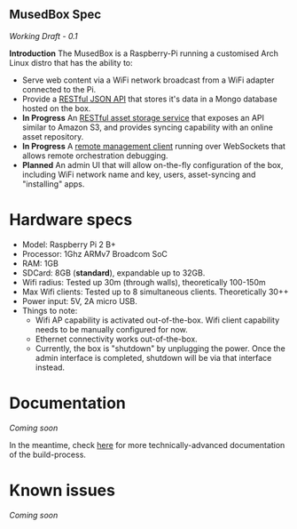 MusedBox Spec
------------

*Working Draft - 0.1*

**Introduction**
The MusedBox is a Raspberry-Pi running a customised Arch Linux distro that has the ability to:
- Serve web content via a WiFi network broadcast from a WiFi adapter connected to the Pi.
- Provide a [RESTful JSON API](https://github.com/asyrique/ourjson) that stores it's data in a Mongo database hosted on the box.
- **In Progress** An [RESTful asset storage service](https://github.com/asyrique/assetstore) that exposes an API similar to Amazon S3, and provides syncing capability with an online asset repository.
- **In Progress** A [remote management client](https://github.com/asyrique/et-ssh) running over WebSockets that allows remote orchestration debugging.
- **Planned** An admin UI that will allow on-the-fly configuration of the box, including WiFi network name and key, users, asset-syncing and "installing" apps.

# Hardware specs

* Model: Raspberry Pi 2 B+
* Processor: 1Ghz ARMv7 Broadcom SoC
* RAM: 1GB
* SDCard: 8GB (**standard**), expandable up to 32GB.
* Wifi radius: Tested up 30m (through walls), theoretically 100-150m
* Max Wifi clients: Tested up to 8 simultaneous clients. Theoretically 30++
* Power input: 5V, 2A micro USB.
* Things to note:
  - Wifi AP capability is activated out-of-the-box. Wifi client capability needs to be manually configured for now.
  - Ethernet connectivity works out-of-the-box.
  - Currently, the box is "shutdown" by unplugging the power. Once the admin interface is completed, shutdown will be via that interface instead.

# Documentation

*Coming soon*

In the meantime, check [here](https://github.com/asyrique/picake) for more technically-advanced documentation of the build-process.

# Known issues

*Coming soon*
